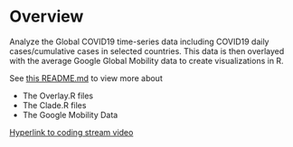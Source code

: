 # Overview 
Analyze the Global COVID19 time-series data including COVID19 daily cases/cumulative cases in selected countries. 
This data is then overlayed with the average Google Global Mobility data to create visualizations in R.

See [this README.md](https://github.com/tommygorham/R/blob/master/covid-analysis/README.md) to view more about 

* The Overlay.R files
* The Clade.R files
* The Google Mobility Data


[Hyperlink to coding stream video](https://youtu.be/zuBTSJ_N6go)
